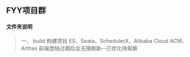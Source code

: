## FYY项目群

#### 文件夹说明

> 一、 build 构建项目
> ES、Seata、SchedulerX、Alibaba Cloud ACM、Arthas
> 前端登陆过期后会无限刷新--已优化待观察

